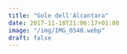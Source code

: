 ```yaml
---
title: "Gole dell'Alcantara"
date: 2017-11-18T21:06:17+01:00
image: "/img/IMG_0540.webp"
draft: false
---
```


